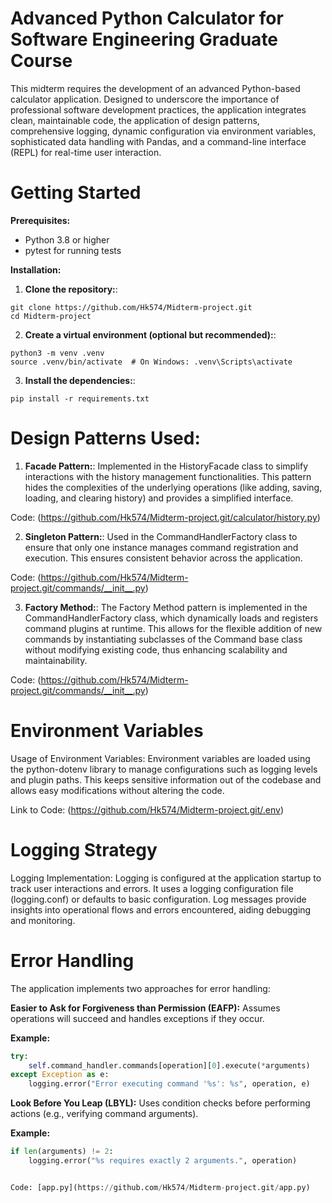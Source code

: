 # Advanced Python Calculator for Software Engineering Graduate Course

This midterm requires the development of an advanced Python-based calculator application. Designed to underscore the importance of professional software development practices, the application integrates clean, maintainable code, the application of design patterns, comprehensive logging, dynamic configuration via environment variables, sophisticated data handling with Pandas, and a command-line interface (REPL) for real-time user interaction.

# Getting Started

**Prerequisites:**
- Python 3.8 or higher
- pytest for running tests

**Installation:**

1. **Clone the repository:**:
```
git clone https://github.com/Hk574/Midterm-project.git
cd Midterm-project
```
2. **Create a virtual environment (optional but recommended):**:
```
python3 -m venv .venv
source .venv/bin/activate  # On Windows: .venv\Scripts\activate
```

3. **Install the dependencies:**:
```
pip install -r requirements.txt
```

# Design Patterns Used:
1. **Facade Pattern:**: Implemented in the HistoryFacade class to simplify interactions with the history management functionalities. This pattern hides the complexities of the underlying operations (like adding, saving, loading, and clearing history) and provides a simplified interface.

Code: (https://github.com/Hk574/Midterm-project.git/calculator/history.py)

2. **Singleton Pattern:**: Used in the CommandHandlerFactory class to ensure that only one instance manages command registration and execution. This ensures consistent behavior across the application.

Code: (https://github.com/Hk574/Midterm-project.git/commands/__init__.py)

3. **Factory Method:**: The Factory Method pattern is implemented in the CommandHandlerFactory class, which dynamically loads and registers command plugins at runtime. This allows for the flexible addition of new commands by instantiating subclasses of the Command base class without modifying existing code, thus enhancing scalability and maintainability.

Code: (https://github.com/Hk574/Midterm-project.git/commands/__init__.py)


# Environment Variables

Usage of Environment Variables: Environment variables are loaded using the python-dotenv library to manage configurations such as logging levels and plugin paths. This keeps sensitive information out of the codebase and allows easy modifications without altering the code.

Link to Code: (https://github.com/Hk574/Midterm-project.git/.env)

# Logging Strategy
Logging Implementation: Logging is configured at the application startup to track user interactions and errors. It uses a logging configuration file (logging.conf) or defaults to basic configuration. Log messages provide insights into operational flows and errors encountered, aiding debugging and monitoring.

# Error Handling
The application implements two approaches for error handling:

**Easier to Ask for Forgiveness than Permission (EAFP):** Assumes operations will succeed and handles exceptions if they occur.

**Example:**

```python
try:
    self.command_handler.commands[operation][0].execute(*arguments)
except Exception as e:
    logging.error("Error executing command '%s': %s", operation, e)

```

**Look Before You Leap (LBYL):** Uses condition checks before performing actions (e.g., verifying command arguments).

**Example:**

```python
if len(arguments) != 2:
    logging.error("%s requires exactly 2 arguments.", operation)


Code: [app.py](https://github.com/Hk574/Midterm-project.git/app.py)

```